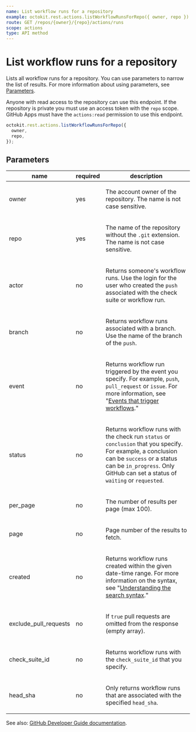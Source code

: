 ```yaml
---
name: List workflow runs for a repository
example: octokit.rest.actions.listWorkflowRunsForRepo({ owner, repo })
route: GET /repos/{owner}/{repo}/actions/runs
scope: actions
type: API method
---
```


# List workflow runs for a repository

Lists all workflow runs for a repository. You can use parameters to narrow the list of results. For more information about using parameters, see [Parameters](https://docs.github.com/rest/overview/resources-in-the-rest-api#parameters).

Anyone with read access to the repository can use this endpoint. If the repository is private you must use an access token with the `repo` scope. GitHub Apps must have the `actions:read` permission to use this endpoint.

```js
octokit.rest.actions.listWorkflowRunsForRepo({
  owner,
  repo,
});
```

## Parameters

<table>
  <thead>
    <tr>
      <th>name</th>
      <th>required</th>
      <th>description</th>
    </tr>
  </thead>
  <tbody>
    <tr><td>owner</td><td>yes</td><td>

The account owner of the repository. The name is not case sensitive.

</td></tr>
<tr><td>repo</td><td>yes</td><td>

The name of the repository without the `.git` extension. The name is not case sensitive.

</td></tr>
<tr><td>actor</td><td>no</td><td>

Returns someone's workflow runs. Use the login for the user who created the `push` associated with the check suite or workflow run.

</td></tr>
<tr><td>branch</td><td>no</td><td>

Returns workflow runs associated with a branch. Use the name of the branch of the `push`.

</td></tr>
<tr><td>event</td><td>no</td><td>

Returns workflow run triggered by the event you specify. For example, `push`, `pull_request` or `issue`. For more information, see "[Events that trigger workflows](https://docs.github.com/actions/automating-your-workflow-with-github-actions/events-that-trigger-workflows)."

</td></tr>
<tr><td>status</td><td>no</td><td>

Returns workflow runs with the check run `status` or `conclusion` that you specify. For example, a conclusion can be `success` or a status can be `in_progress`. Only GitHub can set a status of `waiting` or `requested`.

</td></tr>
<tr><td>per_page</td><td>no</td><td>

The number of results per page (max 100).

</td></tr>
<tr><td>page</td><td>no</td><td>

Page number of the results to fetch.

</td></tr>
<tr><td>created</td><td>no</td><td>

Returns workflow runs created within the given date-time range. For more information on the syntax, see "[Understanding the search syntax](https://docs.github.com/search-github/getting-started-with-searching-on-github/understanding-the-search-syntax#query-for-dates)."

</td></tr>
<tr><td>exclude_pull_requests</td><td>no</td><td>

If `true` pull requests are omitted from the response (empty array).

</td></tr>
<tr><td>check_suite_id</td><td>no</td><td>

Returns workflow runs with the `check_suite_id` that you specify.

</td></tr>
<tr><td>head_sha</td><td>no</td><td>

Only returns workflow runs that are associated with the specified `head_sha`.

</td></tr>
  </tbody>
</table>

See also: [GitHub Developer Guide documentation](https://docs.github.com/rest/actions/workflow-runs#list-workflow-runs-for-a-repository).

